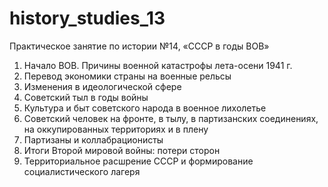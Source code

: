 # history_studies_13

Практическое занятие по истории №14, «СССР в годы ВОВ» 

1. Начало ВОВ. Причины военной катастрофы лета-осени 1941 г.
2. Перевод экономики страны на военные рельсы
3. Изменения в идеологической сфере
4. Советский тыл в годы войны
5. Культура и быт советского народа в военное лихолетье
6. Советский человек на фронте, в тылу, в партизанских соединениях, на оккупированных территориях и в плену
7. Партизаны и коллабрационисты
8. Итоги Второй мировой войны: потери сторон
9. Территориальное расшрение СССР и формирование социалистического лагеря
